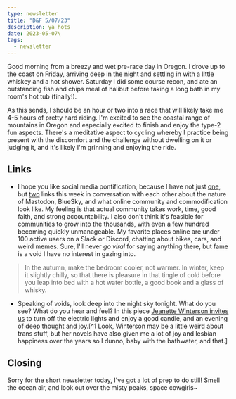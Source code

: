 ```yaml
---
type: newsletter
title: "D&F 5/07/23"
description: ya hots
date: 2023-05-07\
tags:
  - newsletter
---
```


Good morning from a breezy and wet pre-race day in Oregon. I drove up to the coast on Friday, arriving deep in the night and settling in with a little whiskey and a hot shower. Saturday I did some course recon, and ate an outstanding fish and chips meal of halibut before taking a long bath in my room's hot tub (finally!). 

As this sends, I should be an hour or two into a race that will likely take me 4-5 hours of pretty hard riding. I'm excited to see the coastal range of mountains in Oregon and especially excited to finish and enjoy the type-2 fun aspects. There's a meditative aspect to cycling whereby I practice being present with the discomfort and the challenge without dwelling on it or judging it, and it's likely I'm grinning and enjoying the ride.

## Links

- I hope you like social media pontification, because I have not just [one](https://erinkissane.com/blue-skies-over-mastodon), but [two](https://crookedtimber.org/2023/05/05/the-protestant-ethic-and-the-spirit-of-mastodon/) links this week in conversation with each other about the nature of Mastodon, BlueSky, and what online community and commodification look like. My feeling is that actual community takes work, time, good faith, and strong accountability. I also don't think it's feasible for communities to grow into the thousands, with even a few hundred becoming quickly unmanageable. My favorite places online are under 100 active users on a Slack or Discord, chatting about bikes, cars, and weird memes. Sure, I'll never _go viral_ for saying anything there, but fame is a void I have no interest in gazing into.

> In the autumn, make the bedroom cooler, not warmer. In winter, keep it slightly chilly, so that there is pleasure in that tingle of cold before you leap into bed with a hot water bottle, a good book and a glass of whisky.

- Speaking of voids, look deep into the night sky tonight. What do you see? What do you hear and feel? In this piece [Jeanette Winterson invites us](https://www.theguardian.com/lifeandstyle/2009/oct/31/jeanette-winterson-night-guide?utm_source=densediscovery&utm_medium=email&utm_campaign=newsletter-issue-236) to turn off the electric lights and enjoy a good candle, and an evening of deep thought and joy.[^1 Look, Winterson may be a little weird about trans stuff, but her novels have also given me a lot of joy and lesbian happiness over the years so I dunno, baby with the bathwater, and that.]
## Closing

Sorry for the short newsletter today, I've got a lot of prep to do still! Smell the ocean air, and look out over the misty peaks, space cowgirls~
